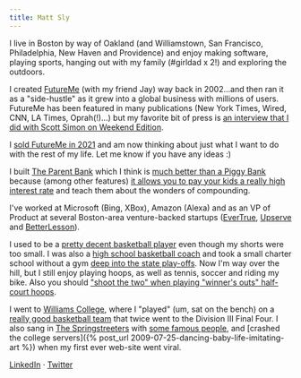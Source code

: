 ```yaml
---
title: Matt Sly
---
```


I live in Boston by way of Oakland (and Williamstown, San Francisco, Philadelphia, New Haven and Providence) and enjoy making software, playing sports, hanging out with my family (#girldad x 2!) and exploring the outdoors.

I created [FutureMe](https://www.futureme.org) (with my friend Jay) way back in 2002...and then ran it as a "side-hustle" as it grew into a global business with millions of users. FutureMe has been featured in many publications (New York Times, Wired, CNN, LA Times, Oprah(!)...) but my favorite bit of press is [an interview that I did with Scott Simon on Weekend Edition](https://www.npr.org/templates/story/story.php?storyId=9261640). 

I [sold FutureMe in 2021](https://bootstrappers.com/how-a-letter-to-the-future-turned-into-a-life-changing-acquisition/) and am now thinking about just what I want to do with the rest of my life. Let me know if you have any ideas :)

I built [The Parent Bank](https://www.theparentbank) which I think is [much better than a Piggy Bank](https://www.theparentbank.com/blog/posts/five-problems-with-a-piggy-bank) because (among other features) [it allows you to pay your kids a really high interest rate](https://www.theparentbank.com/blog/posts/you-should-pay-your-kids-a-really-high-interest-rate-on-their-savings-here-s-why-and-how) and teach them about the wonders of compounding.

I've worked at Microsoft (Bing, XBox), Amazon (Alexa) and as an VP of Product at several Boston-area venture-backed startups ([EverTrue](https://www.evertrue.com/), [Upserve](https://www.lightspeedhq.com/upserve/) and [BetterLesson](https://betterlesson.com/)).

<!-- I'm a [testicular cancer surivor](/2023/02/01/the-war-with-my-body.html) -->

<!-- https://web.archive.org/web/20050211235515/http://www.mattsly.com/portfolio/ -->

I used to be a [pretty decent basketball player](https://photos.app.goo.gl/4noKg75z7k4vXJag8) even though my shorts were too small. I was also a [high school basketball coach](https://photos.app.goo.gl/PPsTF9LEoRRYw2TK8) and took a small charter school without a gym [deep into the state play-offs](https://www.sfgate.com/preps/article/Gateway-beats-long-odds-to-reach-NorCal-playoffs-2812135.php). Now I'm way over the hill, but I still enjoy playing hoops, as well as tennis, soccer and riding my bike. Also you should ["shoot the two" when playing "winner's outs" half-court hoops](https://medium.com/@mattsly/shoot-the-two-ed4aaa553294).

I went to [Williams College](https://www.williams.edu/), where I "played" (um, sat on the bench) on a [really good basketball team](https://www.youtube.com/watch?v=2dAKpFzVJqs&ab_channel=WilliamsEphsSports) that twice went to the Division III Final Four. I also sang in [The Springstreeters](https://linktr.ee/springstreeters?fbclid=IwAR1ixdaJL-L5-wn0y2HQ8KVnlCNzN5RnJuStgQPA7sYYdZIlIhyYceb5rkc) with [some famous people](https://www.williams.edu/feature-stories/leehom-wang-98-wows-williams/), and [crashed the college servers]({% post_url 2009-07-25-dancing-baby-life-imitating-art %}) when my first ever web-site went viral.

[LinkedIn](https://www.linkedin.com/in/mattsly/) &middot; [Twitter](https://twitter.com/mattsly) 


